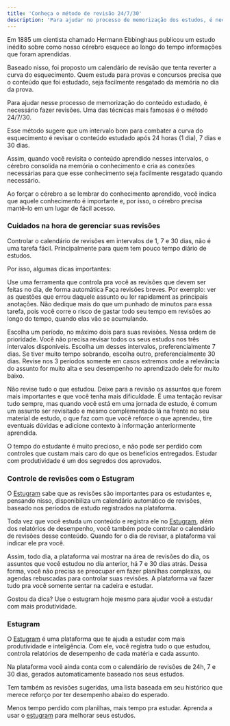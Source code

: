 ```yaml
---
title: 'Conheça o método de revisão 24/7/30'
description: 'Para ajudar no processo de memorização dos estudos, é necessário fazer revisões. Uma das técnicas mais famosas é o método 24/7/30'
---
```

Em 1885 um cientista chamado Hermann Ebbinghaus publicou um estudo inédito sobre como nosso cérebro esquece ao longo do tempo informações que foram aprendidas.

Baseado nisso, foi proposto um calendário de revisão que tenta reverter a curva do esquecimento.
Quem estuda para provas e concursos precisa que o conteúdo que foi estudado, seja facilmente resgatado da memória no dia da prova.

Para ajudar nesse processo de memorização do conteúdo estudado, é necessário fazer revisões. Uma das técnicas mais famosas é o método 24/7/30.

Esse método sugere que um intervalo bom para combater a curva do esquecimento é revisar o conteúdo estudado após 24 horas (1 dia), 7 dias e 30 dias.

Assim, quando você revisita o conteúdo aprendido nesses intervalos, o cérebro consolida na memória o conhecimento e cria as conexões necessárias para que esse conhecimento seja facilmente resgatado quando necessário.

Ao forçar o cérebro a se lembrar do conhecimento aprendido, você indica que aquele conhecimento é importante e, por isso, o cérebro precisa mantê-lo em um lugar de fácil acesso.

### Cuidados na hora de gerenciar suas revisões

Controlar o calendário de revisões em intervalos de 1, 7 e 30 dias, não é uma tarefa fácil. Principalmente para quem tem pouco tempo diário de estudos.

Por isso, algumas dicas importantes:

Use uma ferramenta que controla pra você as revisões que devem ser feitas no dia, de forma automática
Faça revisões breves. Por exemplo: ver as questões que errou daquele assunto ou ler rapidament as principais anotações. Não dedique mais do que um punhado de minutos para essa tarefa, pois você corre o risco de gastar todo seu tempo em revisões ao longo do tempo, quando elas vão se acumulando.

Escolha um período, no máximo dois para suas revisões. Nessa ordem de prioridade. Você não precisa revisar todos os seus estudos nos três intervalos disponíveis. Escolha um desses intervalos, preferencialmente 7 dias. Se tiver muito tempo sobrando, escolha outro, preferencialmente 30 dias. Revise nos 3 períodos somente em casos extremos onde a relevância do assunto for muito alta e seu desempenho no aprendizado dele for muito baixo.

Não revise tudo o que estudou. Deixe para a revisão os assuntos que forem mais importantes e que você tenha mais dificuldade. É uma tentação revisar tudo sempre, mas quando você está em uma jornada de estudo, é comum um assunto ser revisitado e mesmo complementado lá na frente no seu material de estudo, o que faz com que você reforce o que aprendeu, tire eventuais dúvidas e adicione contexto à informação anteriormente aprendida.

O tempo do estudante é muito precioso, e não pode ser perdido com controles que custam mais caro do que os benefícios entregados. Estudar com produtividade é um dos segredos dos aprovados.

### Controle de revisões com o Estugram
O [Estugram](https://estugram.com) sabe que as revisões são importantes para os estudantes e, pensando nisso, disponibiliza um calendário automático de revisões, baseado nos períodos de estudo registrados na plataforma.

Toda vez que você estuda um conteúdo e registra ele no [Estugram](https://estugram.com), além dos relatórios de desempenho, você também pode controlar o calendário de revisões desse conteúdo. Quando for o dia de revisar, a plataforma vai indicar ele pra você.

Assim, todo dia, a plataforma vai mostrar na área de revisões do dia, os assuntos que você estudou no dia anterior, há 7 e 30 dias atrás. Dessa forma, você não precisa se preocupar em fazer planilhas complexas, ou agendas rebuscadas para controlar suas revisões. A plataforma vai fazer tudo pra você somente sentar na cadeira e estudar.

Gostou da dica? Use o estugram hoje mesmo para ajudar você a estudar com mais produtividade.

### Estugram
O [Estugram](https://estugram.com) é uma plataforma que te ajuda a estudar com mais produtividade e inteligência. Com ele, você registra tudo o que estudou, controla relatórios de desempenho de cada matéria e cada assunto.

Na plataforma você ainda conta com o calendário de revisões de 24h, 7 e 30 dias, gerados automaticamente baseado nos seus estudos.

Tem também as revisões sugeridas, uma lista baseada em seu histórico que merece reforço por ter desempenho abaixo do esperado.

Menos tempo perdido com planilhas, mais tempo pra estudar. Aprenda a usar o [estugram](https://estugram.com) para melhorar seus estudos.